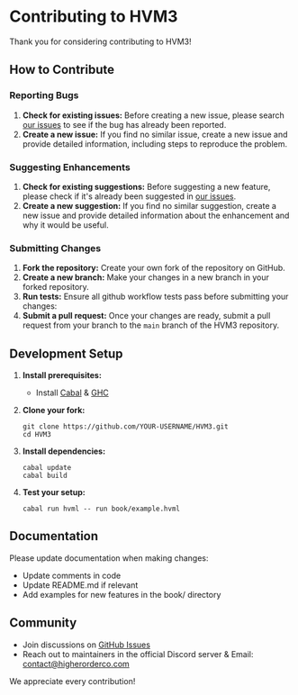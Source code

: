 # Contributing to HVM3

Thank you for considering contributing to HVM3!

## How to Contribute

### Reporting Bugs

1. **Check for existing issues:** Before creating a new issue, please search [our issues](https://github.com/HigherOrderCO/HVM3/issues) to see if the bug has already been reported.
2. **Create a new issue:** If you find no similar issue, create a new issue and provide detailed information, including steps to reproduce the problem.

### Suggesting Enhancements

1. **Check for existing suggestions:** Before suggesting a new feature, please check if it's already been suggested in [our issues](https://github.com/HigherOrderCO/HVM3/issues).
2. **Create a new suggestion:** If you find no similar suggestion, create a new issue and provide detailed information about the enhancement and why it would be useful.

### Submitting Changes

1. **Fork the repository:** Create your own fork of the repository on GitHub.
2. **Create a new branch:** Make your changes in a new branch in your forked repository.
3. **Run tests:** Ensure all github workflow tests pass before submitting your changes:
4. **Submit a pull request:** Once your changes are ready, submit a pull request from your branch to the `main` branch of the HVM3 repository.


## Development Setup

1. **Install prerequisites:**
   - Install [Cabal](https://www.haskell.org/cabal/) & [GHC](https://www.haskell.org/ghc/)

2. **Clone your fork:**
   ```
   git clone https://github.com/YOUR-USERNAME/HVM3.git
   cd HVM3
   ```

3. **Install dependencies:**
   ```
   cabal update
   cabal build
   ```

4. **Test your setup:**
   ```
   cabal run hvml -- run book/example.hvml
   ```

## Documentation

Please update documentation when making changes:
- Update comments in code
- Update README.md if relevant
- Add examples for new features in the book/ directory

## Community

- Join discussions on [GitHub Issues](https://github.com/HigherOrderCO/HVM3/issues)
- Reach out to maintainers in the official Discord server & Email: contact@higherorderco.com

We appreciate every contribution!
